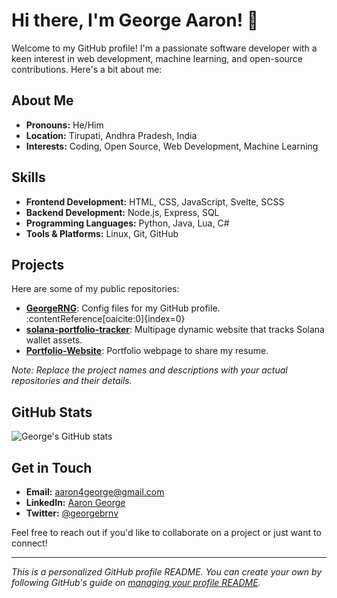 # Hi there, I'm George Aaron! 👋

Welcome to my GitHub profile! I'm a passionate software developer with a keen interest in web development, machine learning, and open-source contributions. Here's a bit about me:

## About Me

- **Pronouns:** He/Him
- **Location:** Tirupati, Andhra Pradesh, India
- **Interests:** Coding, Open Source, Web Development, Machine Learning

## Skills

- **Frontend Development:** HTML, CSS, JavaScript, Svelte, SCSS
- **Backend Development:** Node.js, Express, SQL
- **Programming Languages:** Python, Java, Lua, C#
- **Tools & Platforms:** Linux, Git, GitHub

## Projects

Here are some of my public repositories:

- [**GeorgeRNG**](https://github.com/GeorgeRNG/GeorgeRNG): Config files for my GitHub profile. :contentReference[oaicite:0]{index=0}
- [**solana-portfolio-tracker**](https://github.com/georgebrnv/solana-portfolio-tracker): Multipage dynamic website that tracks Solana wallet assets.
- [**Portfolio-Website**](https://github.com/georgebrnv/Portfolio-Website): Portfolio webpage to share my resume.

*Note: Replace the project names and descriptions with your actual repositories and their details.*

## GitHub Stats

![George's GitHub stats](https://github-readme-stats.vercel.app/api?username=georgeaaron7&show_icons=true&theme=default)

## Get in Touch

- **Email:** [aaron4george@gmail.com](mailto:aaron4george@gmail.com)
- **LinkedIn:** [Aaron George](https://www.linkedin.com/in/aaron-george-38738227b/)
- **Twitter:** [@georgebrnv](https://twitter.com/georgebrnv)

Feel free to reach out if you'd like to collaborate on a project or just want to connect!

---

*This is a personalized GitHub profile README. You can create your own by following GitHub's guide on [managing your profile README](https://docs.github.com/en/account-and-profile/setting-up-and-managing-your-github-profile/customizing-your-profile/managing-your-profile-readme).*
